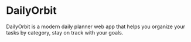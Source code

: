 # DailyOrbit
DailyOrbit is a modern daily planner web app that helps you organize your tasks by category, stay on track with your goals.
